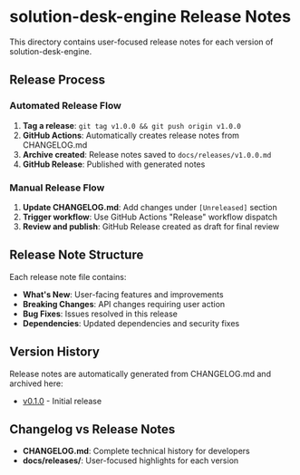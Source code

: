 # solution-desk-engine Release Notes

This directory contains user-focused release notes for each version of solution-desk-engine.

## Release Process

### Automated Release Flow
1. **Tag a release**: `git tag v1.0.0 && git push origin v1.0.0`
2. **GitHub Actions**: Automatically creates release notes from CHANGELOG.md
3. **Archive created**: Release notes saved to `docs/releases/v1.0.0.md`
4. **GitHub Release**: Published with generated notes

### Manual Release Flow
1. **Update CHANGELOG.md**: Add changes under `[Unreleased]` section
2. **Trigger workflow**: Use GitHub Actions "Release" workflow dispatch
3. **Review and publish**: GitHub Release created as draft for final review

## Release Note Structure

Each release note file contains:
- **What's New**: User-facing features and improvements
- **Breaking Changes**: API changes requiring user action
- **Bug Fixes**: Issues resolved in this release
- **Dependencies**: Updated dependencies and security fixes

## Version History

Release notes are automatically generated from CHANGELOG.md and archived here:

- [v0.1.0](v0.1.0.md) - Initial release

## Changelog vs Release Notes

- **CHANGELOG.md**: Complete technical history for developers
- **docs/releases/**: User-focused highlights for each version
